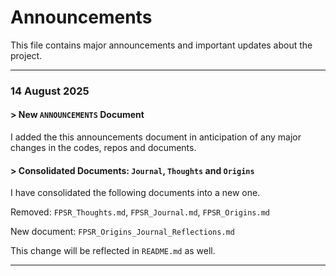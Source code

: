 # Announcements

This file contains major announcements and important updates about the project.

---

### 14 August 2025

#### > New `ANNOUNCEMENTS` Document
I added the this announcements document in anticipation of any major changes in the codes, repos and documents.

#### > Consolidated Documents: `Journal`, `Thoughts` and `Origins`
I have consolidated the following documents into a new one.

Removed: 
`FPSR_Thoughts.md`, `FPSR_Journal.md`, `FPSR_Origins.md`

New document: 
`FPSR_Origins_Journal_Reflections.md`

This change will be reflected in `README.md` as well.

---